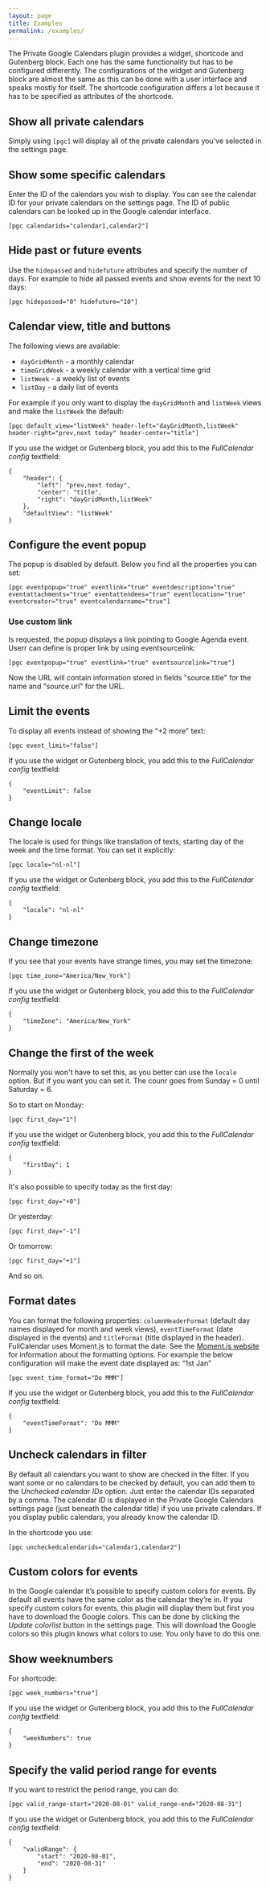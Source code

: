 ```yaml
---
layout: page
title: Examples
permalink: /examples/
---
```


The Private Google Calendars plugin provides a widget, shortcode and Gutenberg block. Each one has the same functionality but has to be configured differently. The configurations of the widget and Gutenberg block are almost the same as this can be done with a user interface and speaks mostly for itself. The shortcode configuration differs a lot because it has to be specified as attributes of the shortcode.

## Show all private calendars

Simply using `[pgc]` will display all of the private calendars you've selected in the settings page.

## Show some specific calendars

Enter the ID of the calendars you wish to display. You can see the calendar ID for your private calendars on the settings page. The ID of public calendars can be looked up in the Google calendar interface.

    [pgc calendarids="calendar1,calendar2"]

## Hide past or future events

Use the `hidepassed` and `hidefuture` attributes and specify the number of days.
For example to hide all passed events and show events for the next 10 days:

    [pgc hidepassed="0" hidefuture="10"]

## Calendar view, title and buttons

The following views are available:
- `dayGridMonth` - a monthly calendar
- `timeGridWeek` - a weekly calendar with a vertical time grid
- `listWeek` - a weekly list of events
- `listDay` - a daily list of events

For example if you only want to display the `dayGridMonth` and `listWeek` views and make the `listWeek` the default:

    [pgc default_view="listWeek" header-left="dayGridMonth,listWeek" header-right="prev,next today" header-center="title"]

If you use the widget or Gutenberg block, you add this to the _FullCalendar config_ textfield:

    {
        "header": {
            "left": "prev,next today",
            "center": "title",
            "right": "dayGridMonth,listWeek"
        },
        "defaultView": "listWeek"
    }

## Configure the event popup

The popup is disabled by default. Below you find all the properties you can set:

    [pgc eventpopup="true" eventlink="true" eventdescription="true" eventattachments="true" eventattendees="true" eventlocation="true" eventcreator="true" eventcalendarname="true"]

### Use custom link

Is requested, the popup displays a link pointing to Google Agenda event. Userr can define is proper link by using eventsourcelink:

    [pgc eventpopup="true" eventlink="true" eventsourcelink="true"]

Now the URL will contain information stored in fields "source.title" for the name and "source.url" for the URL.

## Limit the events

To display all events instead of showing the "+2 more" text:

    [pgc event_limit="false"]

If you use the widget or Gutenberg block, you add this to the _FullCalendar config_ textfield:

    {
        "eventLimit": false
    }

## Change locale

The locale is used for things like translation of texts, starting day of the week and the time format. You can set it explicitly:

    [pgc locale="nl-nl"]

If you use the widget or Gutenberg block, you add this to the _FullCalendar config_ textfield:

    {
        "locale": "nl-nl"
    }

## Change timezone

If you see that your events have strange times, you may set the timezone:

    [pgc time_zone="America/New_York"]

If you use the widget or Gutenberg block, you add this to the _FullCalendar config_ textfield:

    {
        "timeZone": "America/New_York"
    }

## Change the first of the week

Normally you won't have to set this, as you better can use the `locale` option. But if you want you can set it.
The counr goes from Sunday = 0 until Saturday = 6.

So to start on Monday:

    [pgc first_day="1"]

If you use the widget or Gutenberg block, you add this to the _FullCalendar config_ textfield:

    {
        "firstDay": 1
    }

It's also possible to specify today as the first day:

    [pgc first_day="+0"]

Or yesterday:

    [pgc first_day="-1"]

Or tomorrow:

    [pgc first_day="+1"]

And so on.

## Format dates

You can format the following properties: `columnHeaderFormat` (default day names displayed for month and week views), `eventTimeFormat` (date displayed in the events) and `titleFormat` (title displayed in the header).
FullCalendar uses Moment.js to format the date. See the <a href="https://momentjs.com/docs/#/displaying/format/" target="_blank">Moment.js website</a> for information about the formatting options.
For example the below configuration will make the event date displayed as: “1st Jan”

    [pgc event_time_format="Do MMM"]

If you use the widget or Gutenberg block, you add this to the _FullCalendar config_ textfield:

    {
        "eventTimeFormat": "Do MMM"
    }

## Uncheck calendars in filter

By default all calendars you want to show are checked in the filter. If you want some or no calendars to be checked by default, you can add them to the _Unchecked calendar IDs_ option. Just enter the calendar IDs separated by a comma. The calendar ID is displayed in the Private Google Calendars settings page (just beneath the calendar title) if you use private calendars. If you display public calendars, you already know the calendar ID.

In the shortcode you use:

    [pgc uncheckedcalendarids="calendar1,calendar2"]

## Custom colors for events

In the Google calendar it’s possible to specify custom colors for events. By default all events have the same color as the calendar they’re in. If you specify custom colors for events, this plugin will display them but first you have to download the Google colors. This can be done by clicking the _Update colorlist_ button in the settings page. This will download the Google colors so this plugin knows what colors to use. You only have to do this one.

## Show weeknumbers

For shortcode:

    [pgc week_numbers="true"]

If you use the widget or Gutenberg block, you add this to the _FullCalendar config_ textfield:

    {
        "weekNumbers": true
    }

## Specify the valid period range for events

If you want to restrict the period range, you can do:

    [pgc valid_range-start="2020-08-01" valid_range-end="2020-08-31"]

If you use the widget or Gutenberg block, you add this to the _FullCalendar config_ textfield:

    {
        "validRange": {
            "start": "2020-08-01",
            "end": "2020-08-31"
        }
    }

